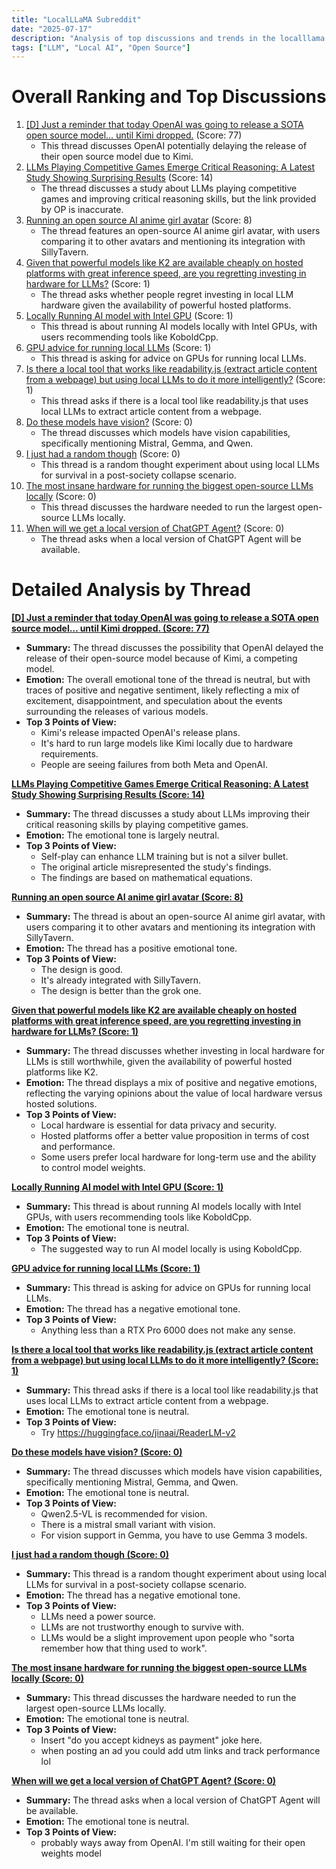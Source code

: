 ```yaml
---
title: "LocalLLaMA Subreddit"
date: "2025-07-17"
description: "Analysis of top discussions and trends in the localllama subreddit"
tags: ["LLM", "Local AI", "Open Source"]
---
```


# Overall Ranking and Top Discussions
1.  [[D] Just a reminder that today OpenAI was going to release a SOTA open source model… until Kimi dropped.](https://www.reddit.com/r/LocalLLaMA/comments/1m2gp16/just_a_reminder_that_today_openai_was_going_to/) (Score: 77)
    *   This thread discusses OpenAI potentially delaying the release of their open source model due to Kimi.
2.  [LLMs Playing Competitive Games Emerge Critical Reasoning: A Latest Study Showing Surprising Results](https://www.reddit.com/r/LocalLLaMA/comments/1m2c9w6/llms_playing_competitive_games_emerge_critical/) (Score: 14)
    *   The thread discusses a study about LLMs playing competitive games and improving critical reasoning skills, but the link provided by OP is inaccurate.
3.  [Running an open source AI anime girl avatar](https://v.redd.it/rn1rxkgqihdf1) (Score: 8)
    *   The thread features an open-source AI anime girl avatar, with users comparing it to other avatars and mentioning its integration with SillyTavern.
4.  [Given that powerful models like K2 are available cheaply on hosted platforms with great inference speed, are you regretting investing in hardware for LLMs?](https://www.reddit.com/r/LocalLLaMA/comments/1m2gios/given_that_powerful_models_like_k2_are_available/) (Score: 1)
    *   The thread asks whether people regret investing in local LLM hardware given the availability of powerful hosted platforms.
5.  [Locally Running AI model with Intel GPU](https://www.reddit.com/r/LocalLLaMA/comments/1m2furm/locally_running_ai_model_with_intel_gpu/) (Score: 1)
    *   This thread is about running AI models locally with Intel GPUs, with users recommending tools like KoboldCpp.
6.  [GPU advice for running local LLMs](https://www.reddit.com/r/LocalLLaMA/comments/1m2gy2t/gpu_advice_for_running_local_llms/) (Score: 1)
    *   This thread is asking for advice on GPUs for running local LLMs.
7.  [Is there a local tool that works like readability.js (extract article content from a webpage) but using local LLMs to do it more intelligently?](https://www.reddit.com/r/LocalLLaMA/comments/1m2d7n2/is_there_a_local_tool_that_works_like/) (Score: 1)
    *   This thread asks if there is a local tool like readability.js that uses local LLMs to extract article content from a webpage.
8.  [Do these models have vision?](https://www.reddit.com/r/LocalLLaMA/comments/1m2e8vc/do_these_models_have_vision/) (Score: 0)
    *   The thread discusses which models have vision capabilities, specifically mentioning Mistral, Gemma, and Qwen.
9.  [I just had a random though](https://www.reddit.com/r/LocalLLaMA/comments/1m2fmwu/i_just_had_a_random_though/) (Score: 0)
    *   This thread is a random thought experiment about using local LLMs for survival in a post-society collapse scenario.
10. [The most insane hardware for running the biggest open-source LLMs locally](https://www.reddit.com/r/LocalLLaMA/comments/1m2cygz/the_most_insane_hardware_for_running_the_biggest/) (Score: 0)
    *   This thread discusses the hardware needed to run the largest open-source LLMs locally.
11. [When will we get a local version of ChatGPT Agent?](https://www.reddit.com/r/LocalLLaMA/comments/1m2gle9/when_will_we_get_a_local_version_of_chatgpt_agent/) (Score: 0)
    *   The thread asks when a local version of ChatGPT Agent will be available.

# Detailed Analysis by Thread
**[[D] Just a reminder that today OpenAI was going to release a SOTA open source model… until Kimi dropped. (Score: 77)](https://www.reddit.com/r/LocalLLaMA/comments/1m2gp16/just_a_reminder_that_today_openai_was_going_to/)**
*  **Summary:** The thread discusses the possibility that OpenAI delayed the release of their open-source model because of Kimi, a competing model.
*  **Emotion:** The overall emotional tone of the thread is neutral, but with traces of positive and negative sentiment, likely reflecting a mix of excitement, disappointment, and speculation about the events surrounding the releases of various models.
*  **Top 3 Points of View:**
    *   Kimi's release impacted OpenAI's release plans.
    *   It's hard to run large models like Kimi locally due to hardware requirements.
    *   People are seeing failures from both Meta and OpenAI.

**[LLMs Playing Competitive Games Emerge Critical Reasoning: A Latest Study Showing Surprising Results (Score: 14)](https://www.reddit.com/r/LocalLLaMA/comments/1m2c9w6/llms_playing_competitive_games_emerge_critical/)**
*  **Summary:** The thread discusses a study about LLMs improving their critical reasoning skills by playing competitive games.
*  **Emotion:** The emotional tone is largely neutral.
*  **Top 3 Points of View:**
    *   Self-play can enhance LLM training but is not a silver bullet.
    *   The original article misrepresented the study's findings.
    *   The findings are based on mathematical equations.

**[Running an open source AI anime girl avatar (Score: 8)](https://v.redd.it/rn1rxkgqihdf1)**
*  **Summary:** The thread is about an open-source AI anime girl avatar, with users comparing it to other avatars and mentioning its integration with SillyTavern.
*  **Emotion:** The thread has a positive emotional tone.
*  **Top 3 Points of View:**
    *   The design is good.
    *   It's already integrated with SillyTavern.
    *   The design is better than the grok one.

**[Given that powerful models like K2 are available cheaply on hosted platforms with great inference speed, are you regretting investing in hardware for LLMs? (Score: 1)](https://www.reddit.com/r/LocalLLaMA/comments/1m2gios/given_that_powerful_models_like_k2_are_available/)**
*  **Summary:** The thread discusses whether investing in local hardware for LLMs is still worthwhile, given the availability of powerful hosted platforms like K2.
*  **Emotion:** The thread displays a mix of positive and negative emotions, reflecting the varying opinions about the value of local hardware versus hosted solutions.
*  **Top 3 Points of View:**
    *   Local hardware is essential for data privacy and security.
    *   Hosted platforms offer a better value proposition in terms of cost and performance.
    *   Some users prefer local hardware for long-term use and the ability to control model weights.

**[Locally Running AI model with Intel GPU (Score: 1)](https://www.reddit.com/r/LocalLLaMA/comments/1m2furm/locally_running_ai_model_with_intel_gpu/)**
*  **Summary:** This thread is about running AI models locally with Intel GPUs, with users recommending tools like KoboldCpp.
*  **Emotion:** The emotional tone is neutral.
*  **Top 3 Points of View:**
    *   The suggested way to run AI model locally is using KoboldCpp.

**[GPU advice for running local LLMs (Score: 1)](https://www.reddit.com/r/LocalLLaMA/comments/1m2gy2t/gpu_advice_for_running_local_llms/)**
*  **Summary:** This thread is asking for advice on GPUs for running local LLMs.
*  **Emotion:** The thread has a negative emotional tone.
*  **Top 3 Points of View:**
    *   Anything less than a RTX Pro 6000 does not make any sense.

**[Is there a local tool that works like readability.js (extract article content from a webpage) but using local LLMs to do it more intelligently? (Score: 1)](https://www.reddit.com/r/LocalLLaMA/comments/1m2d7n2/is_there_a_local_tool_that_works_like/)**
*  **Summary:** This thread asks if there is a local tool like readability.js that uses local LLMs to extract article content from a webpage.
*  **Emotion:** The emotional tone is neutral.
*  **Top 3 Points of View:**
    *   Try https://huggingface.co/jinaai/ReaderLM-v2

**[Do these models have vision? (Score: 0)](https://www.reddit.com/r/LocalLLaMA/comments/1m2e8vc/do_these_models_have_vision/)**
*  **Summary:** The thread discusses which models have vision capabilities, specifically mentioning Mistral, Gemma, and Qwen.
*  **Emotion:** The emotional tone is neutral.
*  **Top 3 Points of View:**
    *   Qwen2.5-VL is recommended for vision.
    *   There is a mistral small variant with vision.
    *   For vision support in Gemma, you have to use Gemma 3 models.

**[I just had a random though (Score: 0)](https://www.reddit.com/r/LocalLLaMA/comments/1m2fmwu/i_just_had_a_random_though/)**
*  **Summary:** This thread is a random thought experiment about using local LLMs for survival in a post-society collapse scenario.
*  **Emotion:** The thread has a negative emotional tone.
*  **Top 3 Points of View:**
    *   LLMs need a power source.
    *   LLMs are not trustworthy enough to survive with.
    *   LLMs would be a slight improvement upon people who "sorta remember how that thing used to work".

**[The most insane hardware for running the biggest open-source LLMs locally (Score: 0)](https://www.reddit.com/r/LocalLLaMA/comments/1m2cygz/the_most_insane_hardware_for_running_the_biggest/)**
*  **Summary:** This thread discusses the hardware needed to run the largest open-source LLMs locally.
*  **Emotion:** The emotional tone is neutral.
*  **Top 3 Points of View:**
    *   Insert "do you accept kidneys as payment" joke here.
    *   when posting an ad you could add utm links and track performance lol

**[When will we get a local version of ChatGPT Agent? (Score: 0)](https://www.reddit.com/r/LocalLLaMA/comments/1m2gle9/when_will_we_get_a_local_version_of_chatgpt_agent/)**
*  **Summary:** The thread asks when a local version of ChatGPT Agent will be available.
*  **Emotion:** The emotional tone is neutral.
*  **Top 3 Points of View:**
    *   probably ways away from OpenAI. I'm still waiting for their open weights model
